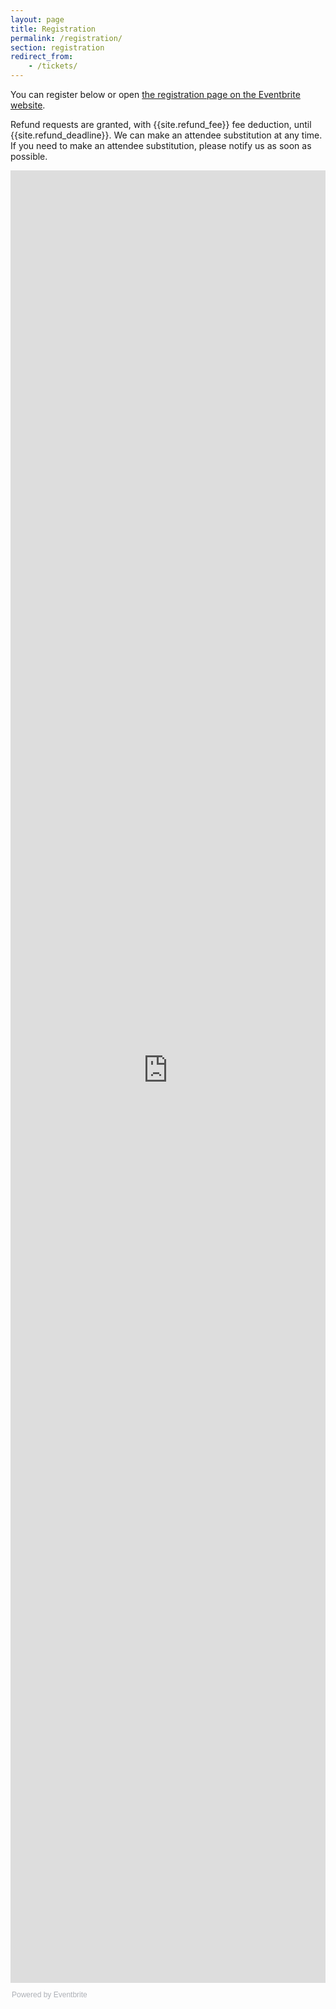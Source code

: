 ```yaml
---
layout: page
title: Registration
permalink: /registration/
section: registration
redirect_from:
    - /tickets/
---
```


<!-- Tickets for C++Now 2018 are not yet available. Please visit again or keep an eye on the [announcements page](/announcements/) for updated information. -->


You can register below or open <a href="https://cppnow2018.eventbrite.com/">the registration page on the Eventbrite website</a>.

Refund requests are granted, with {{site.refund_fee}} fee deduction, until {{site.refund_deadline}}. We can make an attendee substitution at any time. If you need to make an attendee substitution, please notify us as soon as possible.
 
<iframe src="https://cppnow2018.eventbrite.com/?ref=eweb" width="100%" height="2900" frameborder="0" marginwidth="5" marginheight="5" scrolling="auto"></iframe>
 
<div style="font-family: Helvetica, Arial; font-size: 12px; padding: 10px 0 5px; margin: 2px; width: 100%; text-align: left;"><a class="powered-by-eb" style="color: #adb0b6; text-decoration: none;" href="http://www.eventbrite.com/" target="_blank" rel="noopener">Powered by Eventbrite</a></div>

